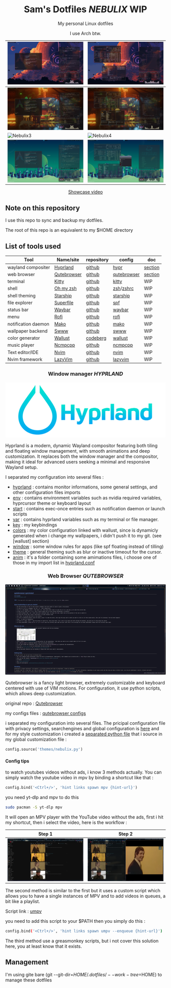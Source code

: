 <div align = center>

# Sam's Dotfiles ***NEBULIX*** WIP



My personal Linux dotfiles

I use Arch btw.

| ![Nebulix1](wallpapers/nebulix-watch1.png) | ![Nebulix2](wallpapers/nebulix-watch2.png) |
| ---- | ---- |
| ![Nebulix3](wallpapers/nebulix-bar1.png) | ![Nebulix4](wallpapers/nebulix-bar2.png) |
| ![Nebulix3](wallpapers/nebulix-wave1.png) | ![Nebulix4](wallpapers/nebulix-wave2.png) |
| ![Nebulix3](wallpapers/nebulix-city1.png) | ![Nebulix4](wallpapers/nebulix-city2.png) |


[Showcase video](https://files.catbox.moe/v6n30o.mp4)

</div>

## Note on this repository

I use this repo to sync and backup my dotfiles.

The root of this repo is an equivalent to my $HOME directory

## List of tools used

| Tool | Name/site | repository | config | doc |
| ---- | ---- | ---- | ---- | ---- |
| wayland compositer | [Hyprland](https://hypr.land/) | [github](https://github.com/hyprwm/Hyprland) | [hypr](.config/hypr) | [section](#hyprland) |
| web browser | [Qutebrowser](https://www.qutebrowser.org/) | [github](https://github.com/qutebrowser/qutebrowser) | [qutebrowser](.config/qutebrowser) | [section](#web-browser-qutebrowser) |
| terminal | [Kitty](https://sw.kovidgoyal.net/kitty/) | [github](https://github.com/kovidgoyal/kitty) | [kitty](.config/kitty) | WIP |
| shell | [Oh my zsh](https://ohmyz.sh/) | [github](https://github.com/ohmyzsh/ohmyzsh) | [zsh](.config/zsh)/[zshrc](.zshrc) | WIP |
| shell theming | [Starship](https://starship.rs/) | [github](https://github.com/starship/starship) | [starship](.config/starship.toml) | WIP |
| file explorer | [Superfile](https://superfile.netlify.app/) | [github](https://github.com/yorukot/superfile) | [spf](.config/superfile) | WIP |
| status bar | [Waybar](https://github.com/Alexays/Waybar) | [github](https://github.com/Alexays/Waybar) | [waybar](.config/waybar) | WIP |
| menu | [Rofi](https://davatorium.github.io/rofi/) | [github](https://github.com/davatorium/rofi/) | [rofi](.config/rofi) | WIP |
| notification daemon | [Mako](https://github.com/emersion/mako) | [github](https://github.com/emersion/mako) | [mako](.config/mako) | WIP |
| wallpaper backend | [Swww](https://github.com/LGFae/swww) | [github](https://github.com/LGFae/swww) | [swww](.config/swww) | WIP |
| color generator | [Wallust](https://explosion-mental.codeberg.page/wallust/) | [codeberg](https://codeberg.org/explosion-mental/wallust) | [wallust](.config/wallust) | WIP |
| music player | [Ncmpcpp](https://github.com/ncmpcpp/ncmpcpp) | [github](https://github.com/ncmpcpp/ncmpcpp) | [ncmpcpp](.config/ncmpcpp) | WIP |
| Text editor/IDE | [Nvim](https://neovim.io/) | [github](https://github.com/neovim/neovim) | [nvim](.config/nvim) | WIP |
| Nvim framework | [LazyVim](http://www.lazyvim.org/) | [github](https://github.com/LazyVim/LazyVim) | [lazyvim](.config/nvim) | WIP |

<div align = center>

### Window manager *****HYPRLAND*****

![Hyprland1](https://raw.githubusercontent.com/hyprwm/Hyprland/main/assets/header.svg)

</div>
Hyprland is a modern, dynamic Wayland compositor featuring both tiling and floating window management, with smooth animations and deep customization. It replaces both the window manager and the compositor, making it ideal for advanced users seeking a minimal and responsive Wayland setup.

I separated my configuration into several files :
 - [hyprland](.config/hypr/hyprland.conf) : contains monitor informations, some general settings, and other configuration files imports
 - [env](.config/hypr/config/env.conf) : contains environment variables such as nvidia required variables, hyprcursor theme or keyboard layout
 - [start](.config/hypr/config/start.conf) : contains exec-once entries such as notification daemon or launch scripts
 - [var](.config/hypr/config/var.conf) : contains hyprland variables such as my terminal or file manager.
 - [key](.config/hypr/config/key.conf) : my keybindings
 - [colors](.config/hypr/config/colors.conf) : my color configuration linked with wallust, since is dynamicly generated when i change my wallpapers, i didn't push it to my git. (see [wallust] section)
 - [window](.config/hypr/config/window.conf) : some window rules for apps (like spf floating instead of tilling)
 - [theme](.config/hypr/config/theme.conf) : general theming such as blur or inactive timeout for the cursor.
 - [anim](.config/hypr/config/anim) : it's a folder containing some amimations files, i choose one of those in my import list in [hyprland.conf](.config/hypr/hyprland.conf)

<div align = center>

### Web Browser *****QUTEBROWSER*****

</div>

![Qutebrowser1](wallpapers/qutebrowser1.png)

Qutebrowser is a fancy light browser, extremely customizable and keyboard centered with use of VIM motions. For configuration, it use python scripts, which allows deep customization.

original repo : [Qutebrowser](https://github.com/qutebrowser/qutebrowser)

my configs files : [qutebrowser configs](.config/qutebrowser)

i separated my configuration into several files. The pricipal configuration file with privacy settings, searchengines and global configuration is [here](.config/qutebrowser/config.py) and for my style customization i created a [separated python file](.config/qutebrowser/themes/nebulix.py) that i source in my global customization file : 
```python
config.source('themes/nebulix.py')
```

#### Config tips 

to watch youtubes videos without ads, i know 3 methods actually. You can simply watch the youtube video in mpv by binding a shortcut like that :
```python
config.bind('<Ctrl+/>', 'hint links spawn mpv {hint-url}')
```

you need yt-dlp and mpv to do this 
```bash
sudo pacman -S yt-dlp mpv
```
It will open an MPV player with the YouTube video without the ads, first i hit my shortcut, then i select the video, here is the workflow :

| Step 1 | Step 2 |
|----|----|
| ![mpv2](wallpapers/mpv1.png) | ![mpv2](wallpapers/mpv2.png) |

The second method is similar to the first but it uses a custom script which allows you to have a single instances of MPV and to add videos in queues, a bit like a playlist.

Script link : [umpv](https://github.com/mpv-player/mpv/blob/master/TOOLS/umpv)

you need to add this script to your $PATH then you simply do this :

```bash
config.bind('<Ctrl+/>', 'hint links spawn umpv --enqueue {hint-url}')
```

The third method use a greasmonkey scripts, but i not cover this solution here, you at least know that it exists.

## Management

I'm using gite bare (git --git-dir=$HOME/.dotfiles/ --work-tree=$HOME) to manage these dotfiles
